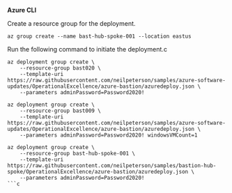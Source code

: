 **Azure CLI**

Create a resource group for the deployment.

```azurecli
az group create --name bast-hub-spoke-001 --location eastus
```

Run the following command to initiate the deployment.c

```azurecli
az deployment group create \
    --resource-group bast020 \
    --template-uri https://raw.githubusercontent.com/neilpeterson/samples/azure-software-updates/OperationalExcellence/azure-bastion/azuredeploy.json \
    --parameters adminPassword=Password2020!
```

```azurecli
az deployment group create \
    --resource-group bast009 \
    --template-uri https://raw.githubusercontent.com/neilpeterson/samples/azure-software-updates/OperationalExcellence/azure-bastion/azuredeploy.json \
    --parameters adminPassword=Password2020! windowsVMCount=1
```


```azurecli
az deployment group create \
    --resource-group bast-hub-spoke-001 \
    --template-uri https://raw.githubusercontent.com/neilpeterson/samples/bastion-hub-spoke/OperationalExcellence/azure-bastion/azuredeploy.json \
    --parameters adminPassword=Password2020!
```c